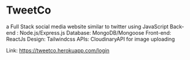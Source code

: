 # TweetCo
a Full Stack social media website similar to twitter using JavaScript 
Back-end : Node.js/Express.js 
Database: MongoDB/Mongoose 
Front-end: ReactJs 
Design: Tailwindcss
APIs: CloudinaryAPI for image uploading 

Link: https://tweetco.herokuapp.com/login
